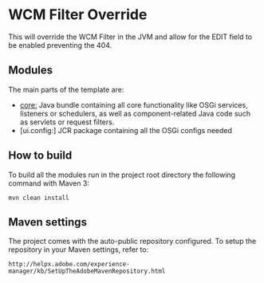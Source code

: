 # WCM Filter Override

This will override the WCM Filter in the JVM and allow for the EDIT field to be enabled preventing the 404.

## Modules

The main parts of the template are:

* [core:](core/README.md) Java bundle containing all core functionality like OSGi services, listeners or schedulers, as well as component-related Java code such as servlets or request filters.
* [ui.config:] JCR package containing all the OSGi configs needed

## How to build

To build all the modules run in the project root directory the following command with Maven 3:

    mvn clean install


## Maven settings

The project comes with the auto-public repository configured. To setup the repository in your Maven settings, refer to:

    http://helpx.adobe.com/experience-manager/kb/SetUpTheAdobeMavenRepository.html
